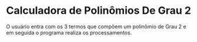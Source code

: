 # Calculadora de Polinômios De Grau 2

<p>
    O usuário entra com os 3 termos que compõem um polinômio de Grau 2 e em seguida o programa realiza os processamentos.
</p>
